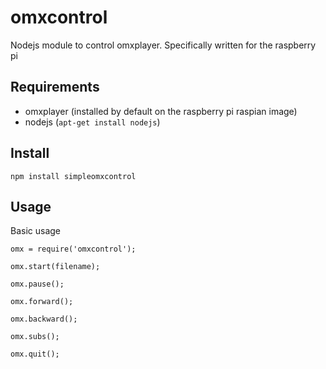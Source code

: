 omxcontrol
==========

Nodejs module to control omxplayer. Specifically written for the raspberry pi

Requirements
------------

* omxplayer (installed by default on the raspberry pi raspian image)
* nodejs (`apt-get install nodejs`)

Install
-------

    npm install simpleomxcontrol

Usage
-----

Basic usage
    
    omx = require('omxcontrol');

    omx.start(filename);

    omx.pause();

    omx.forward();

    omx.backward();

    omx.subs();

    omx.quit();


